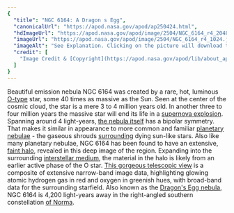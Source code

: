 ```yaml
---
{
  "title": "NGC 6164: A Dragon s Egg",
  "canonicalUrl": "https://apod.nasa.gov/apod/ap250424.html",
  "hdImageUrl": "https://apod.nasa.gov/apod/image/2504/NGC_6164_r4_2048.jpg",
  "imageUrl": "https://apod.nasa.gov/apod/image/2504/NGC_6164_r4_1024.jpg",
  "imageAlt": "See Explanation. Clicking on the picture will download the highest resolution version available.",
  "credit": [
    "Image Credit & [Copyright](https://apod.nasa.gov/apod/lib/about_apod.html#srapply): [Daniel Stern](https://www.instagram.com/messierchaser/)"
  ]
}
---
```


Beautiful emission nebula NGC 6164 was created by a rare, hot, luminous [O-type](http://www.atlasoftheuniverse.com/startype.html) star, some 40 times as massive as the Sun. Seen at the center of the cosmic cloud, the star is a mere 3 to 4 million years old. In another three to four million years the massive star will end its life in a [supernova explosion](https://apod.nasa.gov/apod/ap250108.html). Spanning around 4 light-years, [the nebula itself](http://www.gemini.edu/node/188) has a bipolar symmetry. That makes it similar in appearance to more common and familiar [planetary nebulae](http://en.wikipedia.org/wiki/Planetary_nebula) - the gaseous shrouds [surrounding](https://apod.nasa.gov/apod/ap120831.html) dying sun-like stars. Also like many planetary nebulae, NGC 6164 has been found to have an extensive, [faint halo](http://adsabs.harvard.edu/cgi-bin/nph-bib_query?bibcode=1985PASP...97..780F&), revealed in this deep image of the region. Expanding into the surrounding [interstellar medium](http://www-ssg.sr.unh.edu/ism/what1.html), the material in the halo is likely from an earlier active phase of the O star. [This gorgeous telescopic view](https://app.astrobin.com/u/dstern?i=rj65f5#gallery) is a composite of extensive narrow-band image data, highlighting glowing atomic hydrogen gas in red and oxygen in greenish hues, with broad-band data for the surrounding starfield. Also known as the [Dragon's Egg nebula](https://apod.nasa.gov/apod/ap220607.html), NGC 6164 is 4,200 light-years away in the right-angled southern constellation [of Norma](http://www.hawastsoc.org/deepsky/nor/index.html).
